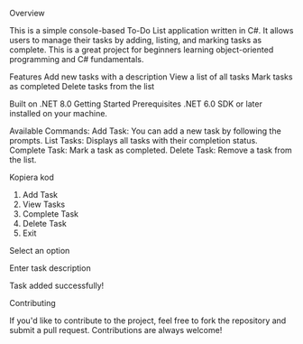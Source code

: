 Overview

This is a simple console-based To-Do List application written in C#. It allows users to manage their tasks by adding, listing, and marking tasks as complete. This is a great project for beginners learning object-oriented programming and C# fundamentals.

Features
Add new tasks with a description
View a list of all tasks
Mark tasks as completed
Delete tasks from the list

Built on .NET 8.0
Getting Started
Prerequisites
.NET 6.0 SDK or later installed on your machine.

Available Commands:
Add Task: You can add a new task by following the prompts.
List Tasks: Displays all tasks with their completion status.
Complete Task: Mark a task as completed.
Delete Task: Remove a task from the list.


Kopiera kod
1. Add Task
2. View Tasks
3. Complete Task
4. Delete Task
5. Exit

Select an option

Enter task description

Task added successfully!

Contributing

If you'd like to contribute to the project, feel free to fork the repository and submit a pull request. Contributions are always welcome!
